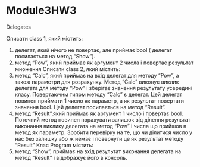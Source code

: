 # Module3HW3
 Delegates

Описати class 1, який містить:
1) 	делегат,  який нічого не повертає, але приймає bool ( делегат посилається на метод “Show”).
2)	метод “Pow”, який приймає як аргумент 2 числа і повертає результат множення
Описати class 2,  який містить:
1)	метод “Calc”, який приймає на вхід  делегат для методу “Pow”, а також параметри для розрахунку. Метод “Calc” виконує виклик делегата для методу “Pow” і зберігає значення результату усередині класу. Повертаючим типом методу “Calc” є делегат. Цей делегат повинен приймати 1 число як параметр, а як результат повертати значення bool. Цей делегат посилається на метод “Result”.
2) 	метод “Result”,який приймає як аргумент 1 число і повертає bool. Поточний метод повинен порахувати залишок від ділення результат виконання виклику делегата на метод “Pow” і числа що прийшов в метод як параметр. Зробити перевірку на те, що чи ділитися число у нас без залишку або ж немає і повернути це як результат методу “Result”
Клас Program містить:
1)	метод “Show”, приймає на вхід результат виконання делегата на метод “Result” і відображує його в консоль.
